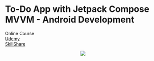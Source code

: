 # To-Do App with Jetpack Compose MVVM - Android Development

<p>
  Online Course <br>
  <a href="https://www.udemy.com/course/to-do-app-with-jetpack-compose-mvvm-android-development/?referralCode=7A702385AEE43E3E39C5" align="center">Udemy</a> <br>
  <a href="https://skl.sh/3gImEer" align="center">SkillShare</a>
</p>
<p align="center">
  <img src="https://i.postimg.cc/hjQcZ4d4/Skillshare.png" href="https://youtu.be/ZNcenH0jnQM">
</p>
